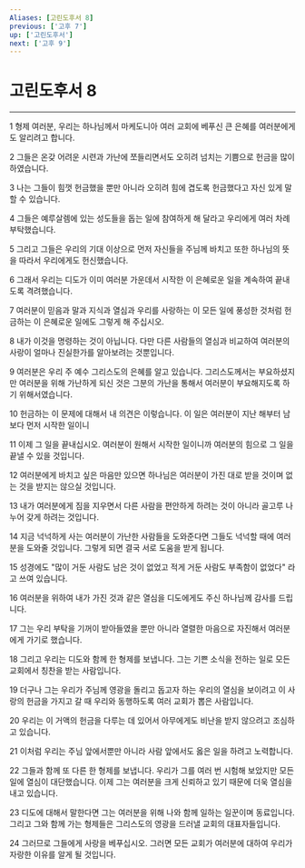 ```yaml
---
Aliases: [고린도후서 8]
previous: ['고후 7']
up: ['고린도후서']
next: ['고후 9']
---
```

# 고린도후서 8

***


1 형제 여러분, 우리는 하나님께서 마케도니아 여러 교회에 베푸신 큰 은혜를 여러분에게도 알리려고 합니다. 

2 그들은 온갖 어려운 시련과 가난에 쪼들리면서도 오히려 넘치는 기쁨으로 헌금을 많이 하였습니다. 

3 나는 그들이 힘껏 헌금했을 뿐만 아니라 오히려 힘에 겹도록 헌금했다고 자신 있게 말할 수 있습니다. 

4 그들은 예루살렘에 있는 성도들을 돕는 일에 참여하게 해 달라고 우리에게 여러 차례 부탁했습니다. 

5 그리고 그들은 우리의 기대 이상으로 먼저 자신들을 주님께 바치고 또한 하나님의 뜻을 따라서 우리에게도 헌신했습니다. 

6 그래서 우리는 디도가 이미 여러분 가운데서 시작한 이 은혜로운 일을 계속하여 끝내도록 격려했습니다. 

7 여러분이 믿음과 말과 지식과 열심과 우리를 사랑하는 이 모든 일에 풍성한 것처럼 헌금하는 이 은혜로운 일에도 그렇게 해 주십시오. 

8 내가 이것을 명령하는 것이 아닙니다. 다만 다른 사람들의 열심과 비교하여 여러분의 사랑이 얼마나 진실한가를 알아보려는 것뿐입니다. 

9 여러분은 우리 주 예수 그리스도의 은혜를 알고 있습니다. 그리스도께서는 부요하셨지만 여러분을 위해 가난하게 되신 것은 그분의 가난을 통해서 여러분이 부요해지도록 하기 위해서였습니다. 

10 헌금하는 이 문제에 대해서 내 의견은 이렇습니다. 이 일은 여러분이 지난 해부터 남보다 먼저 시작한 일이니 

11 이제 그 일을 끝내십시오. 여러분이 원해서 시작한 일이니까 여러분의 힘으로 그 일을 끝낼 수 있을 것입니다. 

12 여러분에게 바치고 싶은 마음만 있으면 하나님은 여러분이 가진 대로 받을 것이며 없는 것을 받지는 않으실 것입니다. 

13 내가 여러분에게 짐을 지우면서 다른 사람을 편안하게 하려는 것이 아니라 골고루 나누어 갖게 하려는 것입니다. 

14 지금 넉넉하게 사는 여러분이 가난한 사람들을 도와준다면 그들도 넉넉할 때에 여러분을 도와줄 것입니다. 그렇게 되면 결국 서로 도움을 받게 됩니다. 

15 성경에도 "많이 거둔 사람도 남은 것이 없었고 적게 거둔 사람도 부족함이 없었다" 라고 쓰여 있습니다. 

16 여러분을 위하여 내가 가진 것과 같은 열심을 디도에게도 주신 하나님께 감사를 드립니다. 

17 그는 우리 부탁을 기꺼이 받아들였을 뿐만 아니라 열렬한 마음으로 자진해서 여러분에게 가기로 했습니다. 

18 그리고 우리는 디도와 함께 한 형제를 보냅니다. 그는 기쁜 소식을 전하는 일로 모든 교회에서 칭찬을 받는 사람입니다. 

19 더구나 그는 우리가 주님께 영광을 돌리고 돕고자 하는 우리의 열심을 보이려고 이 사랑의 헌금을 가지고 갈 때 우리와 동행하도록 여러 교회가 뽑은 사람입니다. 

20 우리는 이 거액의 헌금을 다루는 데 있어서 아무에게도 비난을 받지 않으려고 조심하고 있습니다. 

21 이처럼 우리는 주님 앞에서뿐만 아니라 사람 앞에서도 옳은 일을 하려고 노력합니다. 

22 그들과 함께 또 다른 한 형제를 보냅니다. 우리가 그를 여러 번 시험해 보았지만 모든 일에 열심이 대단했습니다. 이제 그는 여러분을 크게 신뢰하고 있기 때문에 더욱 열심을 내고 있습니다. 

23 디도에 대해서 말한다면 그는 여러분을 위해 나와 함께 일하는 일꾼이며 동료입니다. 그리고 그와 함께 가는 형제들은 그리스도의 영광을 드러낼 교회의 대표자들입니다. 

24 그러므로 그들에게 사랑을 베푸십시오. 그러면 모든 교회가 여러분에 대하여 우리가 자랑한 이유를 알게 될 것입니다.
